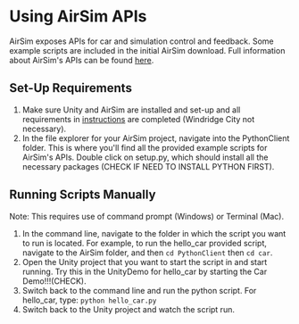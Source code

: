 # Using AirSim APIs
AirSim exposes APIs for car and simulation control and feedback. Some example scripts are included in the initial AirSim download. Full information about AirSim's APIs can be found [here](https://github.com/Microsoft/AirSim/blob/master/docs/apis.md).

## Set-Up Requirements

1. Make sure Unity and AirSim are installed and set-up and all requirements in [instructions](https://github.com/p-misner/VirtualRealityDrivingSim/blob/master/README.md) are completed (Windridge City not necessary).
2. In the file explorer for your AirSim project, navigate into the PythonClient folder. This is where you'll find all the provided example scripts for AirSim's APIs. Double click on setup.py, which should install all the necessary packages (CHECK IF NEED TO INSTALL PYTHON FIRST).

## Running Scripts Manually
Note: This requires use of command prompt (Windows) or Terminal (Mac).

1. In the command line, navigate to the folder in which the script you want to run is located. For example, to run the hello_car provided script, navigate to the AirSim folder, and then `cd PythonClient` then `cd car`.
2. Open the Unity project that you want to start the script in and start running. Try this in the UnityDemo for hello_car by starting the Car Demo!!!(CHECK). 
3. Switch back to the command line and run the python script. For hello_car, type: `python hello_car.py`
4. Switch back to the Unity project and watch the script run. 
